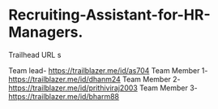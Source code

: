 # Recruiting-Assistant-for-HR-Managers. 

Trailhead URL s 

Team lead- https://trailblazer.me/id/as704
Team Member 1- https://trailblazer.me/id/dhanm24
Team Member 2-https://trailblazer.me/id/prithiviraj2003
Team Member 3-https://trailblazer.me/id/bharm88

